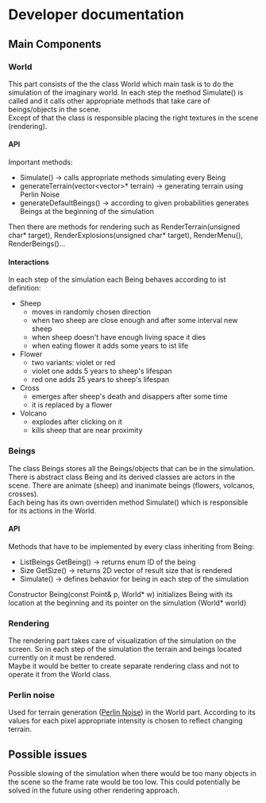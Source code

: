 # Developer documentation 


## Main Components


### World
This part consists of the the class World which main task is to do the simulation of the imaginary world. In each step the method Simulate() is called and it calls other appropriate methods that take care of beings/objects in the scene. 
\
Except of that the class is responsible placing the right textures in the scene (rendering).

#### API
Important methods:
* Simulate() -> calls appropriate methods simulating every Being
* generateTerrain(vector<vector<float>>* terrain) -> generating terrain using Perlin Noise
* generateDefaultBeings() -> according to given probabilities generates Beings at the beginning of the simulation

Then there are methods for rendering such as RenderTerrain(unsigned char* target), RenderExplosions(unsigned char* target), RenderMenu(), RenderBeings()...

#### Interactions
In each step of the simulation each Being behaves according to ist definition:
* Sheep
	* moves in randomly chosen direction
	* when two sheep are close enough and after some interval new sheep 
	* when sheep doesn't have enough living space it dies
	* when eating flower it adds some years to ist life
* Flower
	* two variants: violet or red
	* violet one adds 5 years to sheep's lifespan
	* red one adds 25 years to sheep's lifespan
* Cross
	* emerges after sheep's death and disappers after some time
	* it is replaced by a flower
* Volcano
	* explodes after clicking on it
	* kills sheep that are near proximity
	


### Beings
The class Beings stores all the Beings/objects that can be in the simulation. There is abstract class Being and its derived classes are actors in the scene. There are animate (sheep) and inanimate beings (flowers, volcanos, crosses).
\
Each being has its own overriden method Simulate() which is responsible for its actions in the World.

#### API

Methods that have to be implemented by every class inheriting from Being:
* ListBeings GetBeing() -> returns enum ID of the being
* Size GetSize() -> returns 2D vector of result size that is rendered
* Simulate() -> defines behavior for being in each step of the simulation

Constructor Being(const Point& p, World* w) initializes Being with its location at the beginning and its pointer on the simulation (World* world)


### Rendering
The rendering part takes care of visualization of the simulation on the screen. So in each step of the simulation the terrain and beings located currently on it must be rendered.
\
Maybe it would be better to create separate rendering class and not to operate it from the World class.

### Perlin noise 

Used for terrain generation ([Perlin Noise](https://www.wikiwand.com/en/Perlin_noise)) in the World part. According to its values for each pixel appropriate intensity is chosen to reflect changing terrain.


## Possible issues

Possible slowing of the simulation when there would be too many objects in the scene so the frame rate would be too low. This could potentially be solved in the future using other rendering approach.
